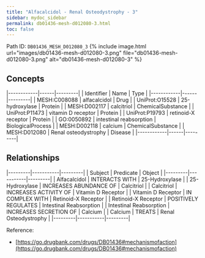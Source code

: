 ```yaml
---
title: "Alfacalcidol - Renal Osteodystrophy - 3"
sidebar: mydoc_sidebar
permalink: db01436-mesh-d012080-3.html
toc: false 
---
```



Path ID: `DB01436_MESH_D012080_3`
{% include image.html url="images/db01436-mesh-d012080-3.png" file="db01436-mesh-d012080-3.png" alt="db01436-mesh-d012080-3" %}

## Concepts

|------------|------|---------|
| Identifier | Name | Type    |
|------------|------|---------|
| MESH:C008088 | alfacalcidol | Drug |
| UniProt:O15528 | 25-hydroxylase | Protein |
| MESH:D002117 | calcitriol | ChemicalSubstance |
| UniProt:P11473 | vitamin D receptor | Protein |
| UniProt:P19793 | retinoid-X receptor | Protein |
| GO:0050892 | intestinal reabsorption | BiologicalProcess |
| MESH:D002118 | calcium | ChemicalSubstance |
| MESH:D012080 | Renal osteodystrophy | Disease |
|------------|------|---------|

## Relationships

|---------|-----------|---------|
| Subject | Predicate | Object  |
|---------|-----------|---------|
| Alfacalcidol | INTERACTS WITH | 25-Hydroxylase |
| 25-Hydroxylase | INCREASES ABUNDANCE OF | Calcitriol |
| Calcitriol | INCREASES ACTIVITY OF | Vitamin D Receptor |
| Vitamin D Receptor | IN COMPLEX WITH | Retinoid-X Receptor |
| Retinoid-X Receptor | POSITIVELY REGULATES | Intestinal Reabsorption |
| Intestinal Reabsorption | INCREASES SECRETION OF | Calcium |
| Calcium | TREATS | Renal Osteodystrophy |
|---------|-----------|---------|

Reference: 
  - [https://go.drugbank.com/drugs/DB01436#mechanismofaction](https://go.drugbank.com/drugs/DB01436#mechanismofaction)
